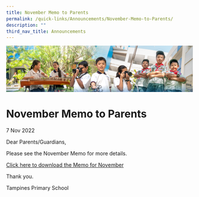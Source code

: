 ```yaml
---
title: November Memo to Parents
permalink: /quick-links/Announcements/November-Memo-to-Parents/
description: ""
third_nav_title: Announcements
---
```

![](/images/AboutUs.jpg)


November Memo to Parents
========================

7 Nov 2022

  

Dear Parents/Guardians,

  

Please see the November Memo for more details.

  

[Click here to download the Memo for November](/for-parents/Letters-to-Parents-2022/)

  

Thank you.

  

  

Tampines Primary School
